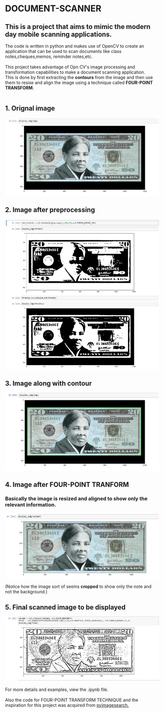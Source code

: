 # DOCUMENT-SCANNER
## This is a project that aims to mimic the modern day mobile scanning applications.
The code is written in python and makes use of OpenCV to create an application that can be used to scan documents like class notes,cheques,memos,
reminder notes,etc.</br>
</br>
This project takes advantage of Opn CV's image processing and transformation capabilities to make a document scanning application.</br>
This is done by first extracting the **contours** from the image and then use them to resixe and align the image using a technique called
**FOUR-POINT TRANSFORM.**</br>
</br>
## 1. Orignal image
<img src="https://github.com/shivamshan/DOCUMENT-SCANNER/blob/master/1.png">
</br>

## 2. Image after preprocessing
<img src="https://github.com/shivamshan/DOCUMENT-SCANNER/blob/master/2.png">
</br>

## 3. Image along with contour
<img src="https://github.com/shivamshan/DOCUMENT-SCANNER/blob/master/3.png">
</br>

## 4. Image after FOUR-POINT TRANFORM
### Basically the image is resized and aligned to show only the relevant information.
<img src="https://github.com/shivamshan/DOCUMENT-SCANNER/blob/master/4.png">

(Notice how the image sort of seems **cropped** to show only the note and not the background.)
</br>

## 5. Final scanned image to be displayed
<img src="https://github.com/shivamshan/DOCUMENT-SCANNER/blob/master/5.png">
</br>
</br>
For more details and examples, view the .ipynb file.
</br>
</br>
Also the code for FOUR-POINT TRANSFORM TECHNIQUE and the inspiration for this project was acquired from <a href="https://www.pyimagesearch.com/2014/08/25/4-point-opencv-getperspective-transform-example/">pyimagesearch.</a>
